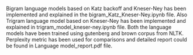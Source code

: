 Bigram language models based on Katz backoff and Kneser-Ney has been implemented and explained in the bigram_Katz_Kneser-Ney.ipynb file. Also Trigram language model based on Kneser-Ney has been implemented and explained in trigram_model_kneser-ney.ipynb file. Both the language models have been trained using gutenberg and brown corpus from NLTK. Perplexity metric has been used for comparisons and detailed report could be found in Language model_report.pdf file.

